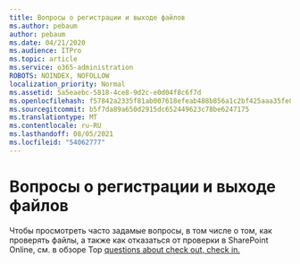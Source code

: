 ```yaml
---
title: Вопросы о регистрации и выходе файлов
ms.author: pebaum
author: pebaum
ms.date: 04/21/2020
ms.audience: ITPro
ms.topic: article
ms.service: o365-administration
ROBOTS: NOINDEX, NOFOLLOW
localization_priority: Normal
ms.assetid: 5a5eaebc-5818-4ce8-9d2c-e0d04f8c6f7d
ms.openlocfilehash: f57842a2335f81ab007618efeab488b856a1c2bf425aaa35fe8912dcece25c7e
ms.sourcegitcommit: b5f7da89a650d2915dc652449623c78be6247175
ms.translationtype: MT
ms.contentlocale: ru-RU
ms.lasthandoff: 08/05/2021
ms.locfileid: "54062777"
---
```

# <a name="questions-about-check-in-and-out-files"></a>Вопросы о регистрации и выходе файлов

Чтобы просмотреть часто задамые вопросы, в том числе о том, как проверять файлы, а также как отказаться от проверки в SharePoint Online, см. в обзоре Top [questions about check out, check in.](https://go.microsoft.com/fwlink/?linkid=2018786)
  

